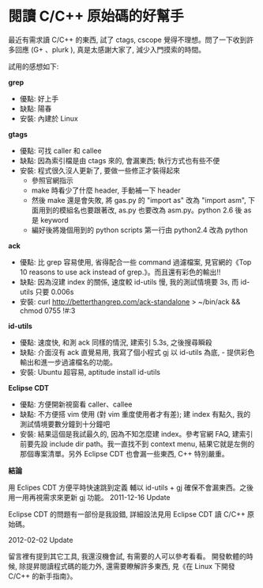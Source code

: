 # 閱讀 C/C++ 原始碼的好幫手


最近有需求讀 C/C++ 的東西, 試了 ctags, cscope 覺得不理想。問了一下收到許多回應 (G+ 、plurk ), 真是太感謝大家了, 減少入門摸索的時間。

試用的感想如下:

**grep**

- 優點: 好上手
- 缺點: 陽春
- 安裝: 內建於 Linux

**gtags**

- 優點: 可找 caller 和 callee
- 缺點: 因為索引檔是由 ctags 來的, 會漏東西; 執行方式也有些不便
- 安裝: 程式很久沒人更新了, 要做一些修正才裝得起來
    - 參照官網指示
    - make 時看少了什麼 header, 手動補一下 header
    - 然後 make 還是會失敗, 將 gas.py 的 "import as" 改為 "import asm", 下面用到的模組名也要跟著改, as.py 也要改為 asm.py。python 2.6 後 as 是 keyword
    - 編好後將幾個用到的 python scripts 第一行由 python2.4 改為 python

**ack**

- 優點: 比 grep 容易使用, 省得配合一些 command 過濾檔案, 見官網的《Top 10 reasons to use ack instead of grep.》。而且還有彩色的輸出!!
- 缺點: 因為沒建 index 的關係, 速度較 id-utils 慢, 我的測試情境要 3s, 而 id-utils 只要 0.006s
- 安裝: curl http://betterthangrep.com/ack-standalone > ~/bin/ack && chmod 0755 !#:3

**id-utils**

- 優點: 速度快, 和測 ack 同樣的情況, 建索引 5.3s, 之後搜尋瞬殺
- 缺點: 介面沒有 ack 直覺易用, 我寫了個小程式 gj 以 id-utils 為底, - 提供彩色輸出和進一步過濾檔名的功能。
- 安裝: Ubuntu 超容易, aptitude install id-utils

**Eclipse CDT**

- 優點: 方便開新視窗看 caller、callee
- 缺點: 不方便搭 vim 使用 (對 vim 重度使用者才有差); 建 index 有點久, 我的測試情境要數分鐘到十分鐘吧
- 安裝: 結果這個是我試最久的, 因為不知怎麼建 index。參考官網 FAQ, 建索引前要先設 include dir path。我一直找不到 context menu, 結果它就是左側的那個專案清單。另外 Eclipse CDT 也會漏一些東西, C++ 特別嚴重。

**結論**

用 Eclipes CDT 方便平時快速跳到定義
輔以 id-utils + gj 確保不會漏東西。之後用一用再視需求來更新 gj 功能。
2011-12-16 Update

Eclipse CDT 的問題有一部份是我設錯, 詳細設法見用 Eclipse CDT 讀 C/C++ 原始碼。

2012-02-02 Update

留言裡有提到其它工具, 我還沒機會試, 有需要的人可以參考看看。
開發軟體的時候, 除提昇閱讀程式碼的能力外, 還需要瞭解許多東西, 見《在 Linux 下開發 C/C++ 的新手指南》。
